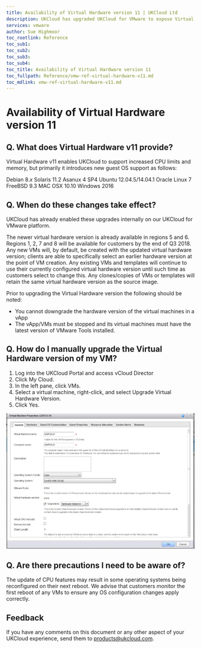 ```yaml
---
title: Availability of Virtual Hardware version 11 | UKCloud Ltd
description: UKCloud has upgraded UKCloud for VMware to expose Virtual Hardware version 11
services: vmware
author: Sue Highmoor
toc_rootlink: Reference
toc_sub1: 
toc_sub2:
toc_sub3:
toc_sub4:
toc_title: Availability of Virtual Hardware version 11
toc_fullpath: Reference/vmw-ref-virtual-hardware-v11.md
toc_mdlink: vmw-ref-virtual-hardware-v11.md
---
```


# Availability of Virtual Hardware version 11

## Q. What does Virtual Hardware v11 provide?

Virtual Hardware v11 enables UKCloud to support increased CPU limits and memory, but primarily it introduces new guest OS support as follows:

Debian 8.*x*
Solaris 11.2
Asanux 4 SP4
Ubuntu 12.04.5/14.04.1
Oracle Linux 7
FreeBSD 9.3
MAC OSX 10.10
Windows 2016

## Q. When do these changes take effect?

UKCloud has already enabled these upgrades internally on our UKCloud for VMware platform.

The newer virtual hardware version is already available in regions 5 and 6. Regions 1, 2, 7 and 8 will be available for customers by the end of Q3 2018. Any new VMs will, by default, be created with the updated virtual hardware version; clients are able to specifically select an earlier hardware version at the point of VM creation. Any existing VMs and templates will continue to use their currently configured virtual hardware version until such time as customers select to change this. Any clones/copies of VMs or templates will retain the same virtual hardware version as the source image.

Prior to upgrading the Virtual Hardware version the following should be noted:

- You cannot downgrade the hardware version of the virtual machines in a vApp
- The vApp/VMs must be stopped and its virtual machines must have the latest version of VMware Tools installed.

## Q. How do I manually upgrade the Virtual Hardware version of my VM?

1. Log into the UKCloud Portal and access vCloud Director
2. Click My Cloud.
3. In the left pane, click VMs.
4. Select a virtual machine, right-click, and select Upgrade Virtual Hardware Version.
5. Click Yes.

![virtual machine properties](images\HWVersion.jpg)

## Q. Are there precautions I need to be aware of?

The update of CPU features may result in some operating systems being reconfigured on their next reboot. We advise that customers monitor the first reboot of any VMs to ensure any OS configuration changes apply correctly.

## Feedback

If you have any comments on this document or any other aspect of your UKCloud experience, send them to <products@ukcloud.com>.